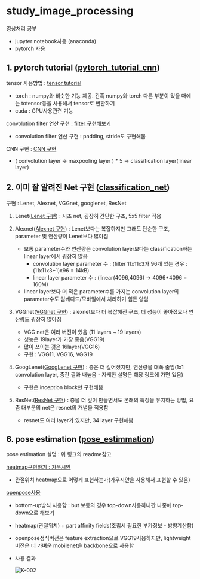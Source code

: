 # study_image_processing
영상처리 공부 
* jupyter notebook사용 (anaconda)
* pytorch 사용

## 1. pytorch tutorial ([pytorch_tutorial_cnn](https://github.com/mong-head/study_image_processing/tree/master/1_pytorchtutorial_cnn))

tensor 사용방법 : [tensor tutorial](https://github.com/mong-head/study_image_processing/blob/master/1_pytorchtutorial_cnn/1_tensor_tutorial.ipynb)
* torch : numpy와 비슷한 기능 제공. 간혹 numpy와 torch 다른 부분이 있을 때에는 totensor등을 사용해서 tensor로 변환하기
* cuda : GPU사용관련 기능

convolution filter 연산 구현 : [filter 구현해보기](https://github.com/mong-head/study_image_processing/blob/master/1_pytorchtutorial_cnn/3_convolution_filter.ipynb)
* convolution filter 연산 구현 : padding, stride도 구현해봄

CNN 구현 : [CNN 구현](https://github.com/mong-head/study_image_processing/blob/master/1_pytorchtutorial_cnn/5_my_cnn.ipynb)
* ( convolution layer -> maxpooling layer ) * 5 -> classification layer(linear layer)

## 2. 이미 잘 알려진 Net 구현 ([classification_net](https://github.com/mong-head/study_image_processing/tree/master/2_classification/make_net))

구현 : Lenet, Alexnet, VGGnet, googlenet, ResNet

1. Lenet([Lenet 구현](https://github.com/mong-head/study_image_processing/blob/master/2_classification/make_net/make_lenet.ipynb)) : 시초 net, 굉장히 간단한 구조, 5x5 filter 적용 

2. Alexnet([Alexnet 구현](https://github.com/mong-head/study_image_processing/blob/master/2_classification/make_net/make_alexnet.ipynb)) : Lenet보다는 복잡하지만 그래도 단순한 구조, parameter 및 연산량이 Lenet보다 많아짐
    * 보통 parameter수와 연산량은 convolution layer보다는 classification하는 linear layer에서 굉장히 많음
      * convolution layer parameter 수 : (filter 11x11x3가 96개 있는 경우 : (11x11x3+1)x96 = 14kB) 
      * linear layer parameter 수 : (linear(4096,4096) -> 4096*4096 = 160M)
    * linear layer보다 더 적은 parameter수를 가지는 convolution layer의 parameter수도 임베디드/모바일에서 처리하기 힘든 양임

3. VGGnet([VGGnet 구현](https://github.com/mong-head/study_image_processing/blob/master/2_classification/make_net/make_vggnet.ipynb)) : alexnet보다 더 복잡해진 구조, 더 성능이 좋아졌으나 연산량도 굉장히 많아짐
    * VGG net은 여러 버전이 있음 (11 layers ~ 19 layers)
    * 성능은 19layer가 가장 좋음(VGG19)
    * 많이 쓰이는 것은 16layer(VGG16)
    * 구현 : VGG11, VGG16, VGG19

4. GoogLenet([GoogLenet 구현](https://github.com/mong-head/study_image_processing/blob/master/2_classification/make_net/make_googlenet.ipynb)) : 층은 더 깊어졌지만, 연산량을 대폭 줄임(1x1 convolution layer, 중간 결과 내높음 - 자세한 설명은 해당 링크에 가면 있음)
    * 구현은 inception block만 구현해봄

5. ResNet([ResNet 구현](https://github.com/mong-head/study_image_processing/blob/master/2_classification/make_net/make_resnet.ipynb)) : 층을 더 깊이 만들면서도 본래의 특징을 유지하는 방법, 요즘 대부분의 net은 resnet의 개념을 적용함
    * resnet도 여러 layer가 있지만, 34 layer 구현해봄
    
## 6. pose estimation ([pose_estimmation](https://github.com/mong-head/study_image_processing/tree/master/6_PoseEstimation))

pose estimation 설명 : 위 링크의 readme참고

[heatmap구현하기 : 가우시안](https://github.com/mong-head/study_image_processing/blob/master/6_PoseEstimation/PoseEstimation/make_gaussian_heatmap.ipynb)
 - 관절위치 heatmap으로 어떻게 표현하는가(가우시안을 사용해서 표현할 수 있음)
 
[openpose사용](https://github.com/mong-head/study_image_processing/blob/master/6_PoseEstimation/PoseEstimation/lightweight-human-pose_estimation/pose_demo.ipynb)

- bottom-up방식 사용함 : but 보통의 경우 top-down사용하니깐 나중에 top-down으로 해보기
- heatmap(관절위치) + part affinity fields(조립시 필요한 부가정보 - 방향계산함)
- openpose정식버전은 feature extraction으로 VGG19사용하지만, lightweight버전은 더 가벼운 mobilenet을 backbone으로 사용함
- 사용 결과

   ![K-002](https://user-images.githubusercontent.com/52481037/100757783-1deccf00-3432-11eb-8b79-10f5edef67bc.jpg)

